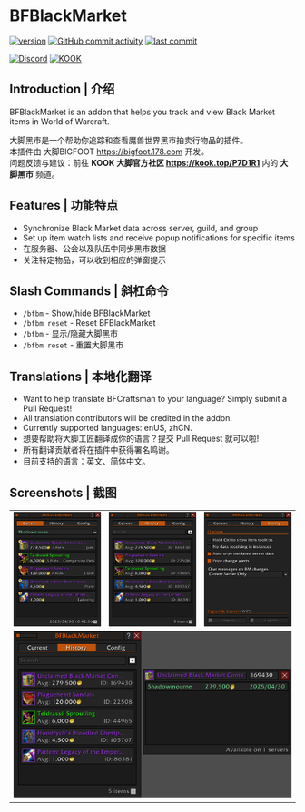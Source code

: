 # BFBlackMarket

[![version](https://img.shields.io/github/v/release/BigFootTeam/BFBlackMarket)](https://github.com/BigFootTeam/BFBlackMarket/releases)
[![GitHub commit activity](https://img.shields.io/github/commit-activity/m/BigFootTeam/BFBlackMarket)](https://github.com/BigFootTeam/BFBlackMarket/commits/main)
[![last commit](https://img.shields.io/github/last-commit/BigFootTeam/BFBlackMarket)](https://github.com/BigFootTeam/BFBlackMarket/commits/main)

[![Discord](https://img.shields.io/discord/1122747237546610760?label=Discord&color=5865F2)](https://discord.gg/9PSe3fKQGJ)
[![KOOK](https://img.shields.io/badge/KOOK-87eb00)](https://kook.top/P7D1R1)

## Introduction | 介绍

BFBlackMarket is an addon that helps you track and view Black Market items in World of Warcraft.

大脚黑市是一个帮助你追踪和查看魔兽世界黑市拍卖行物品的插件。  
本插件由 大脚BIGFOOT https://bigfoot.178.com 开发。  
问题反馈与建议：前往 **KOOK 大脚官方社区 https://kook.top/P7D1R1** 内的 **大脚黑市** 频道。

## Features | 功能特点

- Synchronize Black Market data across server, guild, and group
- Set up item watch lists and receive popup notifications for specific items
- 在服务器、公会以及队伍中同步黑市数据
- 关注特定物品，可以收到相应的弹窗提示

## Slash Commands | 斜杠命令

- `/bfbm` - Show/hide BFBlackMarket
- `/bfbm reset` - Reset BFBlackMarket
- `/bfbm` - 显示/隐藏大脚黑市
- `/bfbm reset` - 重置大脚黑市

## Translations | 本地化翻译

- Want to help translate BFCraftsman to your language? Simply submit a Pull Request!
- All translation contributors will be credited in the addon.
- Currently supported languages: enUS, zhCN.
- 想要帮助将大脚工匠翻译成你的语言？提交 Pull Request 就可以啦!
- 所有翻译贡献者将在插件中获得署名鸣谢。
- 目前支持的语言：英文、简体中文。

## Screenshots | 截图

<table>
  <tr>
    <td><img src="https://raw.githubusercontent.com/BigFootTeam/BFBlackMarket/refs/heads/main/.screenshots/BFBM_1.png" alt="Screenshot 1"/></td>
    <td><img src="https://raw.githubusercontent.com/BigFootTeam/BFBlackMarket/refs/heads/main/.screenshots/BFBM_2.png" alt="Screenshot 2"/></td>
    <td><img src="https://raw.githubusercontent.com/BigFootTeam/BFBlackMarket/refs/heads/main/.screenshots/BFBM_4.png" alt="Screenshot 4"/></td>
  </tr>
  <tr>
    <td colspan="3" align="center"><img src="https://raw.githubusercontent.com/BigFootTeam/BFBlackMarket/refs/heads/main/.screenshots/BFBM_3.png" alt="Screenshot 3"/></td>
  </tr>
</table>